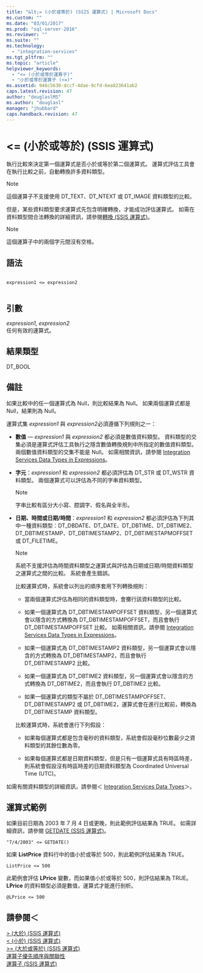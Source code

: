 ```yaml
---
title: "&lt;= (小於或等於) (SSIS 運算式) | Microsoft Docs"
ms.custom: ""
ms.date: "03/01/2017"
ms.prod: "sql-server-2016"
ms.reviewer: ""
ms.suite: ""
ms.technology: 
  - "integration-services"
ms.tgt_pltfrm: ""
ms.topic: "article"
helpviewer_keywords: 
  - "<= (小於或等於運算子)"
  - "小於或等於運算子 (<=)"
ms.assetid: 946c5630-dccf-4dae-9cfd-6ea823641ab2
caps.latest.revision: 47
author: "douglaslMS"
ms.author: "douglasl"
manager: "jhubbard"
caps.handback.revision: 47
---
```

# &lt;= (小於或等於) (SSIS 運算式)
  執行比較來決定第一個運算式是否小於或等於第二個運算式。 運算式評估工具會在執行比較之前，自動轉換許多資料類型。  
  
> [!NOTE]  
>  這個運算子不支援使用 DT_TEXT、DT_NTEXT 或 DT_IMAGE 資料類型的比較。  
  
 但是，某些資料類型要求運算式先包含明確轉換，才能成功評估運算式。 如需在資料類型間合法轉換的詳細資訊，請參閱[轉換 &#40;SSIS 運算式&#41;](../../integration-services/expressions/cast-ssis-expression.md)。  
  
> [!NOTE]  
>  這個運算子中的兩個字元間沒有空格。  
  
## 語法  
  
```  
  
expression1 <= expression2  
  
```  
  
## 引數  
 *expression1, expression2*  
 任何有效的運算式。  
  
## 結果類型  
 DT_BOOL  
  
## 備註  
 如果比較中的任一個運算式為 Null，則比較結果為 Null。 如果兩個運算式都是 Null，結果則為 Null。  
  
 運算式集 *expression1* 與 *expression2*必須遵循下列規則之一：  
  
-   **數值** — *expression1* 與 *expression2* 都必須是數值資料類型。 資料類型的交集必須是運算式評估工具執行之隱含數值轉換規則中所指定的數值資料類型。 兩個數值資料類型的交集不能是 Null。 如需相關資訊，請參閱 [Integration Services Data Types in Expressions](../../integration-services/expressions/integration-services-data-types-in-expressions.md)。  
  
-   **字元**：*expression1* 和 *expression2* 都必須評估為 DT_STR 或 DT_WSTR 資料類型。 兩個運算式可以評估為不同的字串資料類型。  
  
    > [!NOTE]  
    >  字串比較有區分大小寫、腔調字、假名與全半形。  
  
-   **日期、時間或日期/時間**：*expression1* 和 *expression2* 都必須評估為下列其中一種資料類型：DT_DBDATE、DT_DATE、DT_DBTIME、DT_DBTIME2、DT_DBTIMESTAMP、DT_DBTIMESTAMP2、DT_DBTIMESTAPMOFFSET 或 DT_FILETIME。  
  
    > [!NOTE]  
    >  系統不支援評估為時間資料類型之運算式與評估為日期或日期/時間資料類型之運算式之間的比較。 系統會產生錯誤。  
  
     比較運算式時，系統會以列出的順序套用下列轉換規則：  
  
    -   當兩個運算式評估為相同的資料類型時，會擲行該資料類型的比較。  
  
    -   如果一個運算式為 DT_DBTIMESTAMPOFFSET 資料類型，另一個運算式會以隱含的方式轉換為 DT_DBTIMESTAMPOFFSET，而且會執行 DT_DBTIMESTAMPOFFSET 比較。 如需相關資訊，請參閱 [Integration Services Data Types in Expressions](../../integration-services/expressions/integration-services-data-types-in-expressions.md)。  
  
    -   如果一個運算式為 DT_DBTIMESTAMP2 資料類型，另一個運算式會以隱含的方式轉換為 DT_DBTIMESTAMP2，而且會執行 DT_DBTIMESTAMP2 比較。  
  
    -   如果一個運算式為 DT_DBTIME2 資料類型，另一個運算式會以隱含的方式轉換為 DT_DBTIME2，而且會執行 DT_DBTIME2 比較。  
  
    -   如果一個運算式的類型不屬於 DT_DBTIMESTAMPOFFSET、DT_DBTIMESTAMP2 或 DT_DBTIME2，運算式會在進行比較前，轉換為 DT_DBTIMESTAMP 資料類型。  
  
     比較運算式時，系統會進行下列假設：  
  
    -   如果每個運算式都是包含毫秒的資料類型，系統會假設毫秒位數最少之資料類型的其餘位數為零。  
  
    -   如果每個運算式都是日期資料類型，但是只有一個運算式具有時區時差，則系統會假設沒有時區時差的日期資料類型為 Coordinated Universal Time (UTC)。  
  
 如需有關資料類型的詳細資訊，請參閱＜ [Integration Services Data Types](../../integration-services/data-flow/integration-services-data-types.md)＞。  
  
## 運算式範例  
 如果目前日期為 2003 年 7 月 4 日或更晚，則此範例評估結果為 TRUE。 如需詳細資訊，請參閱 [GETDATE &#40;SSIS 運算式&#41;](../../integration-services/expressions/getdate-ssis-expression.md)。  
  
```  
"7/4/2003" <= GETDATE()  
```  
  
 如果 **ListPrice** 資料行中的值小於或等於 500，則此範例評估結果為 TRUE。  
  
```  
ListPrice <= 500  
```  
  
 此範例會評估 **LPrice** 變數，而如果值小於或等於 500，則評估結果為 TRUE。 **LPrice** 的資料類型必須是數值，運算式才能進行剖析。  
  
```  
@LPrice <= 500  
```  
  
## 請參閱＜  
 [&#62; &#40;大於&#41; &#40;SSIS 運算式&#41;](../../integration-services/expressions/greater-than-ssis-expression.md)   
 [&#60; &#40;小於&#41; &#40;SSIS 運算式&#41;](../../integration-services/expressions/less-than-ssis-expression.md)   
 [&#62;= &#40;大於或等於&#41; &#40;SSIS 運算式&#41;](../../integration-services/expressions/greater-than-or-equal-to-ssis-expression.md)   
 [運算子優先順序與關聯性](../../integration-services/expressions/operator-precedence-and-associativity.md)   
 [運算子 &#40;SSIS 運算式&#41;](../../integration-services/expressions/operators-ssis-expression.md)  
  
  